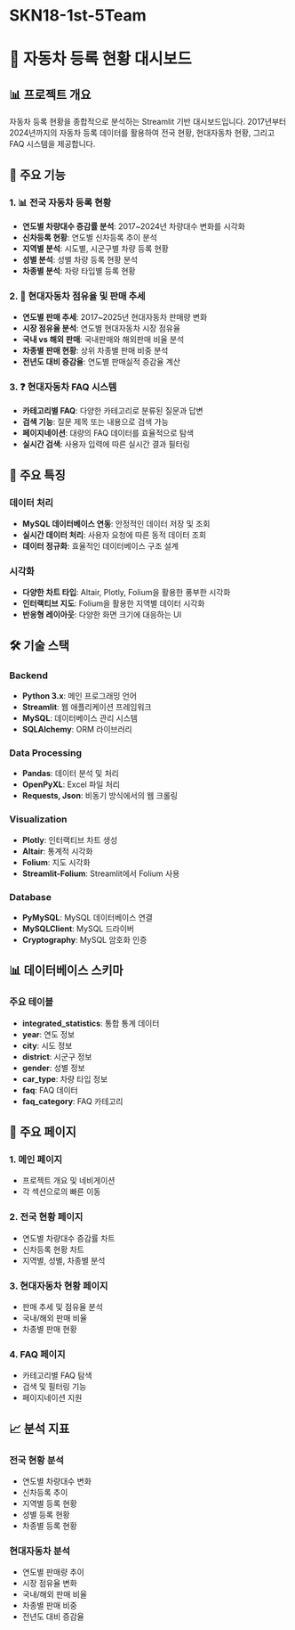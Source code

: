 # SKN18-1st-5Team

# 🚗 자동차 등록 현황 대시보드

## 📊 프로젝트 개요

자동차 등록 현황을 종합적으로 분석하는 Streamlit 기반 대시보드입니다. 2017년부터 2024년까지의 자동차 등록 데이터를 활용하여 전국 현황, 현대자동차 현황, 그리고 FAQ 시스템을 제공합니다.

## 🚀 주요 기능

### 1. 📊 전국 자동차 등록 현황
- **연도별 차량대수 증감률 분석**: 2017~2024년 차량대수 변화를 시각화
- **신차등록 현황**: 연도별 신차등록 추이 분석
- **지역별 분석**: 시도별, 시군구별 차량 등록 현황
- **성별 분석**: 성별 차량 등록 현황 분석
- **차종별 분석**: 차량 타입별 등록 현황

### 2. 🏢 현대자동차 점유율 및 판매 추세
- **연도별 판매 추세**: 2017~2025년 현대자동차 판매량 변화
- **시장 점유율 분석**: 연도별 현대자동차 시장 점유율
- **국내 vs 해외 판매**: 국내판매와 해외판매 비율 분석
- **차종별 판매 현황**: 상위 차종별 판매 비중 분석
- **전년도 대비 증감율**: 연도별 판매실적 증감율 계산

### 3. ❓ 현대자동차 FAQ 시스템
- **카테고리별 FAQ**: 다양한 카테고리로 분류된 질문과 답변
- **검색 기능**: 질문 제목 또는 내용으로 검색 가능
- **페이지네이션**: 대량의 FAQ 데이터를 효율적으로 탐색
- **실시간 검색**: 사용자 입력에 따른 실시간 결과 필터링

## 🎯 주요 특징

### 데이터 처리
- **MySQL 데이터베이스 연동**: 안정적인 데이터 저장 및 조회
- **실시간 데이터 처리**: 사용자 요청에 따른 동적 데이터 조회
- **데이터 정규화**: 효율적인 데이터베이스 구조 설계

### 시각화
- **다양한 차트 타입**: Altair, Plotly, Folium을 활용한 풍부한 시각화
- **인터랙티브 지도**: Folium을 활용한 지역별 데이터 시각화
- **반응형 레이아웃**: 다양한 화면 크기에 대응하는 UI

## 🛠️ 기술 스택

### Backend
- **Python 3.x**: 메인 프로그래밍 언어
- **Streamlit**: 웹 애플리케이션 프레임워크
- **MySQL**: 데이터베이스 관리 시스템
- **SQLAlchemy**: ORM 라이브러리

### Data Processing
- **Pandas**: 데이터 분석 및 처리
- **OpenPyXL**: Excel 파일 처리
- **Requests, Json**: 비동기 방식에서의 웹 크롤링

### Visualization
- **Plotly**: 인터랙티브 차트 생성
- **Altair**: 통계적 시각화
- **Folium**: 지도 시각화
- **Streamlit-Folium**: Streamlit에서 Folium 사용

### Database
- **PyMySQL**: MySQL 데이터베이스 연결
- **MySQLClient**: MySQL 드라이버
- **Cryptography**: MySQL 암호화 인증


## 📊 데이터베이스 스키마

### 주요 테이블
- **integrated_statistics**: 통합 통계 데이터
- **year**: 연도 정보
- **city**: 시도 정보
- **district**: 시군구 정보
- **gender**: 성별 정보
- **car_type**: 차량 타입 정보
- **faq**: FAQ 데이터
- **faq_category**: FAQ 카테고리

## 🎨 주요 페이지

### 1. 메인 페이지
- 프로젝트 개요 및 네비게이션
- 각 섹션으로의 빠른 이동

### 2. 전국 현황 페이지
- 연도별 차량대수 증감률 차트
- 신차등록 현황 차트
- 지역별, 성별, 차종별 분석

### 3. 현대자동차 현황 페이지
- 판매 추세 및 점유율 분석
- 국내/해외 판매 비율
- 차종별 판매 현황

### 4. FAQ 페이지
- 카테고리별 FAQ 탐색
- 검색 및 필터링 기능
- 페이지네이션 지원


## 📈 분석 지표

### 전국 현황 분석
- 연도별 차량대수 변화
- 신차등록 추이
- 지역별 등록 현황
- 성별 등록 현황
- 차종별 등록 현황

### 현대자동차 분석
- 연도별 판매량 추이
- 시장 점유율 변화
- 국내/해외 판매 비율
- 차종별 판매 비중
- 전년도 대비 증감율

